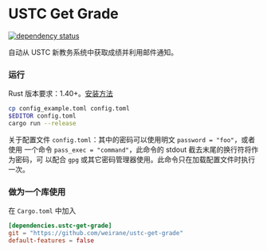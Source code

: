 # USTC Get Grade
[![dependency status](https://deps.rs/repo/github/weirane/ustc-get-grade/status.svg)](https://deps.rs/repo/github/weirane/ustc-get-grade)

自动从 USTC 新教务系统中获取成绩并利用邮件通知。

### 运行
Rust 版本要求：1.40+。[安装方法](https://rustup.rs/)

```sh
cp config_example.toml config.toml
$EDITOR config.toml
cargo run --release
```

关于配置文件 `config.toml`：其中的密码可以使用明文 `password = "foo"`，或者使用
一个命令 `pass_exec = "command"`，此命令的 stdout 截去末尾的换行符将作为密码，可
以配合 `gpg` 或其它密码管理器使用。此命令只在加载配置文件时执行一次。

### 做为一个库使用
在 `Cargo.toml` 中加入
```toml
[dependencies.ustc-get-grade]
git = "https://github.com/weirane/ustc-get-grade"
default-features = false
```
